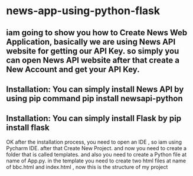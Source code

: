 # news-app-using-python-flask
iam going to show you how to Create News Web Application, basically we are using News API website for getting our API Key. so simply you can open News API website after that create a New Account and get your API Key. 
------
Installation:
You can simply install News API by using pip command
          pip install newsapi-python
----------          
Installation:
You can simply install Flask by 
         pip install flask
-------------- 
OK after the installation process, you need to open an IDE , so iam using Pycharm IDE. after that Create New Project. and now you need to create a folder that is called templates. and also you need to create a Python file at name of App.py. in the template you need to create two html files at name of bbc.html and index.html , now this is the structure of my project

